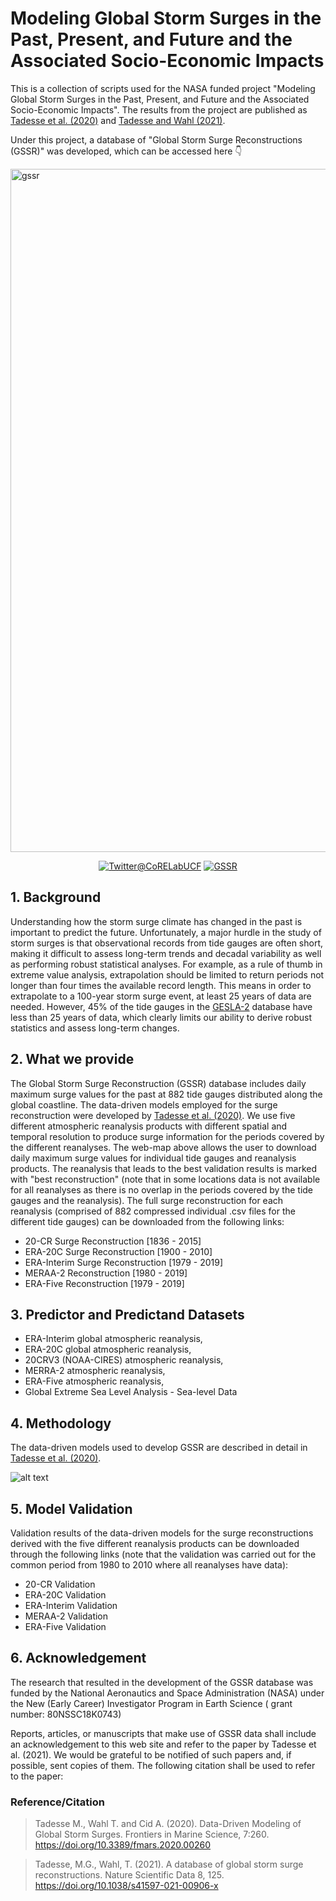 # Modeling Global Storm Surges in the Past, Present, and Future and the Associated Socio-Economic Impacts

This is a collection of scripts used for the NASA funded project "Modeling Global Storm Surges in the Past, Present, and Future and the Associated Socio-Economic Impacts". The results from the project are published as [Tadesse et al. (2020)](https://www.frontiersin.org/articles/10.3389/fmars.2020.00260/full) and [Tadesse and Wahl (2021)](https://doi.org/10.1038/s41597-021-00906-x).

Under this project, a database of "Global Storm Surge Reconstructions (GSSR)" was developed, which can be accessed here 👇  

<a href="http://gssr.info/"><img width="1093" alt="gssr" src="https://user-images.githubusercontent.com/15319503/158024519-691f256b-ce7b-43f9-bd54-ab7be0eb5716.png"></a>


</p>
 <p align="center">
  <a href="https://twitter.com/CoRELabUCF"><img src="https://img.shields.io/badge/twitter-%231DA1F2.svg?&style=for-the-badge&logo=twitter&logoColor=white" alt="Twitter@CoRELabUCF"></a>
 <a href="http://gssr.info/"><img src="https://img.shields.io/badge/gssr.info%20-%2302569B.svg?&style=for-the-badge&logo=WordPress&logoColor=white" alt="GSSR"></a>
</p>


## 1. Background

Understanding how the storm surge climate has changed in the past is important to predict the future. Unfortunately, a major hurdle in the study of storm surges is that observational records from tide gauges are often short, making it difficult to assess long-term trends and decadal variability as well as performing robust statistical analyses. For example, as a rule of thumb in extreme value analysis, extrapolation should be limited to return periods not longer than four times the available record length. This means in order to extrapolate to a 100-year storm surge event, at least 25 years of data are needed. However, 45% of the tide gauges in the [GESLA-2](https://www.gesla.org/) database have less than 25 years of data, which clearly limits our ability to derive robust statistics and assess long-term changes.

## 2. What we provide

The Global Storm Surge Reconstruction (GSSR) database includes daily maximum surge values for the past at 882 tide gauges distributed along the global coastline. The data-driven models employed for the surge reconstruction were developed by [Tadesse et al. (2020)](https://www.frontiersin.org/articles/10.3389/fmars.2020.00260/full). We use five different atmospheric reanalysis products with different spatial and temporal resolution to produce surge information for the periods covered by the different reanalyses. The web-map above allows the user to download daily maximum surge values for individual tide gauges and reanalysis products. The reanalysis that leads to the best validation results is marked with "best reconstruction" (note that in some locations data is not available for all reanalyses as there is no overlap in the periods covered by the tide gauges and the reanalysis). The full surge reconstruction for each reanalysis (comprised of 882 compressed individual .csv files for the different tide gauges) can be downloaded from the following links:

- 20-CR Surge Reconstruction [1836 - 2015]
- ERA-20C Surge Reconstruction [1900 - 2010]
- ERA-Interim Surge Reconstruction [1979 - 2019]
- MERAA-2 Reconstruction [1980 - 2019]
- ERA-Five Reconstruction [1979 - 2019]


## 3. Predictor and Predictand Datasets

- ERA-Interim global atmospheric reanalysis,
- ERA-20C global atmospheric reanalysis,
- 20CRV3 (NOAA-CIRES) atmospheric reanalysis,
- MERRA-2 atmospheric reanalysis,
- ERA-Five atmospheric reanalysis,
- Global Extreme Sea Level Analysis - Sea-level Data

## 4. Methodology

The data-driven models used to develop GSSR are described in detail in [Tadesse et al. (2020)](https://www.frontiersin.org/articles/10.3389/fmars.2020.00260/full).

![alt text](http://gssr.info/images/figure1.png)

## 5. Model Validation

Validation results of the data-driven models for the surge reconstructions derived with the five different reanalysis products can be downloaded through the following links (note that the validation was carried out for the common period from 1980 to 2010 where all reanalyses have data):

- 20-CR Validation
- ERA-20C Validation
- ERA-Interim Validation
- MERAA-2 Validation
- ERA-Five Validation


## 6. Acknowledgement

The research that resulted in the development of the GSSR database was funded by the National Aeronautics and Space Administration (NASA) under the New (Early Career) Investigator Program in Earth Science ( grant number: 80NSSC18K0743)

Reports, articles, or manuscripts that make use of GSSR data shall include an acknowledgement to this web site and refer to the paper by Tadesse et al. (2021). We would be grateful to be notified of such papers and, if possible, sent copies of them. The following citation shall be used to refer to the paper:

###  Reference/Citation

> Tadesse M., Wahl T. and Cid A. (2020). Data-Driven Modeling of Global Storm Surges. Frontiers in Marine Science, 7:260. https://doi.org/10.3389/fmars.2020.00260

> Tadesse, M.G., Wahl, T. (2021). A database of global storm surge reconstructions. Nature Scientific Data 8, 125. https://doi.org/10.1038/s41597-021-00906-x 
